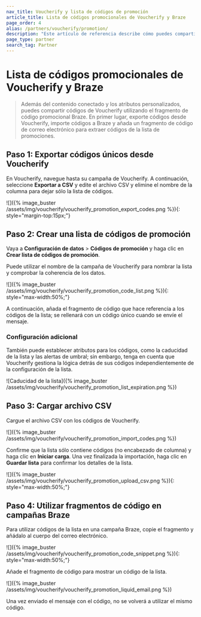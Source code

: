 ```yaml
---
nav_title: Voucherify y lista de códigos de promoción
article_title: Lista de códigos promocionales de Voucherify y Braze
page_order: 4
alias: /partners/voucherify/promotion/
description: "Este artículo de referencia describe cómo puedes compartir códigos de Voucherify utilizando el fragmento de código promocional Braze."
page_type: partner
search_tag: Partner
---
```


# Lista de códigos promocionales de Voucherify y Braze

> Además del contenido conectado y los atributos personalizados, puedes compartir códigos de Voucherify utilizando el fragmento de código promocional Braze. En primer lugar, exporte códigos desde Voucherify, importe códigos a Braze y añada un fragmento de código de correo electrónico para extraer códigos de la lista de promociones. 



## Paso 1: Exportar códigos únicos desde Voucherify

En Voucherify, navegue hasta su campaña de Voucherify. A continuación, seleccione **Exportar a CSV** y edite el archivo CSV y elimine el nombre de la columna para dejar sólo la lista de códigos.

![]({% image_buster /assets/img/voucherify/voucherify_promotion_export_codes.png %}){: style="margin-top:15px;"}

## Paso 2: Crear una lista de códigos de promoción

Vaya a **Configuración de datos** > **Códigos de promoción** y haga clic en **Crear lista de códigos de promoción**.

Puede utilizar el nombre de la campaña de Voucherify para nombrar la lista y comprobar la coherencia de los datos.

![]({% image_buster /assets/img/voucherify/voucherify_promotion_code_list.png %}){: style="max-width:50%;"}

A continuación, añada el fragmento de código que hace referencia a los códigos de la lista; se rellenará con un código único cuando se envíe el mensaje.

### Configuración adicional

También puede establecer atributos para los códigos, como la caducidad de la lista y las alertas de umbral; sin embargo, tenga en cuenta que Voucherify gestiona la lógica detrás de sus códigos independientemente de la configuración de la lista.

![Caducidad de la lista]({% image_buster /assets/img/voucherify/voucherify_promotion_list_expiration.png %})

## Paso 3: Cargar archivo CSV

Cargue el archivo CSV con los códigos de Voucherify.

![]({% image_buster /assets/img/voucherify/voucherify_promotion_import_codes.png %})

Confirme que la lista sólo contiene códigos (no encabezado de columna) y haga clic en **Iniciar carga**. Una vez finalizada la importación, haga clic en **Guardar lista** para confirmar los detalles de la lista.

![]({% image_buster /assets/img/voucherify/voucherify_promotion_upload_csv.png %}){: style="max-width:50%;"}

## Paso 4: Utilizar fragmentos de código en campañas Braze

Para utilizar códigos de la lista en una campaña Braze, copie el fragmento y añádalo al cuerpo del correo electrónico.

![]({% image_buster /assets/img/voucherify/voucherify_promotion_code_snippet.png %}){: style="max-width:50%;"}

Añade el fragmento de código para mostrar un código de la lista.

![]({% image_buster /assets/img/voucherify/voucherify_promotion_liquid_email.png %})

Una vez enviado el mensaje con el código, no se volverá a utilizar el mismo código.

